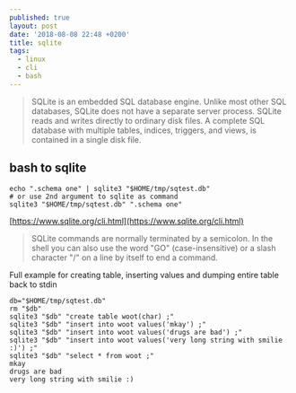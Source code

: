 ```yaml
---
published: true
layout: post
date: '2018-08-08 22:48 +0200'
title: sqlite
tags:
  - linux
  - cli
  - bash
---
```

> SQLite is an embedded SQL database engine. Unlike most other SQL databases, SQLite does not have a separate server process. SQLite reads and writes directly to ordinary disk files. A complete SQL database with multiple tables, indices, triggers, and views, is contained in a single disk file.

## bash to sqlite

    echo ".schema one" | sqlite3 "$HOME/tmp/sqtest.db"
    # or use 2nd argument to sqlite as command
    sqlite3 "$HOME/tmp/sqtest.db" ".schema one"

[https://www.sqlite.org/cli.html](https://www.sqlite.org/cli.html)

> SQLite commands are normally terminated by a semicolon. In the shell you can also use the word "GO" (case-insensitive) or a slash character "/" on a line by itself to end a command.

Full example for creating table, inserting values and dumping entire table back to stdin

    db="$HOME/tmp/sqtest.db"
    rm "$db"
    sqlite3 "$db" "create table woot(char) ;"
    sqlite3 "$db" "insert into woot values('mkay') ;"
    sqlite3 "$db" "insert into woot values('drugs are bad') ;"
    sqlite3 "$db" "insert into woot values('very long string with smilie :)') ;"
    sqlite3 "$db" "select * from woot ;"                                        
    mkay
    drugs are bad
    very long string with smilie :)
